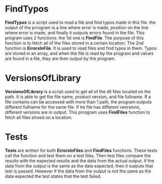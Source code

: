 # FindTypos
**FindTypos** is a script used to read a file and find typos made in this file. the output of the prrogram is a line where error is made, position on the line where error is made, and finally it outputs errors found in the file. This program uses 2 functions. the 1st one is **FindFile**. The purpose of this function is to fetch all of the files stored in a certain location. The 2nd function is **ErrorsInFile**. It is used to read files and find typos in them. Typos are stored in an array, and when the file is read by the program and values are found in a file, they are then output by the program.   
# VersionsOfLibrary
**VersionsOfLibrary** is a script used to get all of the dll files located on the path. It is able to get the file name, product version, and file fullname. If a file contains can be accessed with more than 1 path, the program outputs different fullname for the same file. If he file has different veersions, different versions are in output. This prrogram uses **FindFiles** function to fetch all files stroed on a location.

# Tests
**Tests** are written for both **ErrorsInFiles** and **FindFiles** functions. These tests call the function and test them on a test files. Then test files compare the results with the expected results and the data from the actual output. If the data from the output is the same as the data expected, then it outputs that test is passed. However if the data from the output is not the same as the data expected the test states that the test failed.    